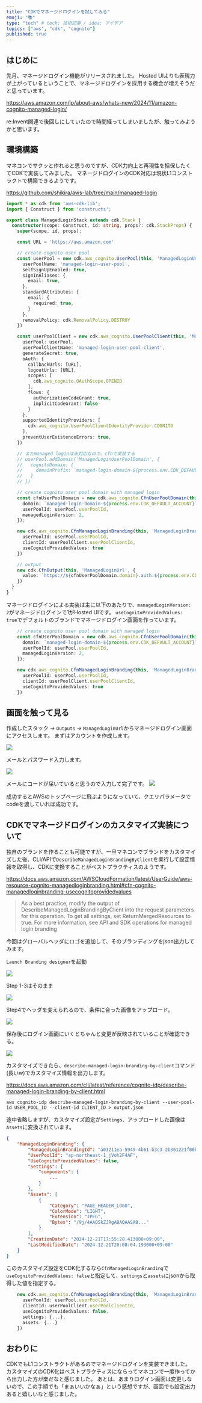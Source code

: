 ```yaml
---
title: "CDKでマネージドログインを試してみる"
emoji: "📚"
type: "tech" # tech: 技術記事 / idea: アイデア
topics: ["aws", "cdk", "cognito"]
published: true
---
```


## はじめに

先月、マネージドログイン機能がリリースされました。
Hosted UIよりも表現力が上がっているということで、マネージドログインを採用する機会が増えそうだと思っています。

https://aws.amazon.com/jp/about-aws/whats-new/2024/11/amazon-cognito-managed-login/

re:Invent関連で後回しにしていたので時間経ってしまいましたが、触ってみようかと思います。

## 環境構築

マネコンでサクッと作れると思うのですが、CDK力向上と再現性を担保したくてCDKで実装してみました。
マネージドログインのCDK対応は現状L1コンストラクトで構築できるようです。

https://github.com/shikira/aws-lab/tree/main/managed-login


```TypeScript
import * as cdk from 'aws-cdk-lib';
import { Construct } from 'constructs';

export class ManagedLoginStack extends cdk.Stack {
  constructor(scope: Construct, id: string, props?: cdk.StackProps) {
    super(scope, id, props);

    const URL = 'https://aws.amazon.com'

    // create cognito user pool
    const userPool = new cdk.aws_cognito.UserPool(this, 'ManagedLoginUserPool', {
      userPoolName: 'managed-login-user-pool',
      selfSignUpEnabled: true,
      signInAliases: {
        email: true,
      },
      standardAttributes: {
        email: {
          required: true,
        }
      },
      removalPolicy: cdk.RemovalPolicy.DESTROY
    })

    const userPoolClient = new cdk.aws_cognito.UserPoolClient(this, 'ManagedLoginUserPoolClient', {
      userPool: userPool,
      userPoolClientName: 'managed-login-user-pool-client',
      generateSecret: true,
      oAuth: {
        callbackUrls: [URL],
        logoutUrls: [URL],
        scopes: [
          cdk.aws_cognito.OAuthScope.OPENID
        ],
        flows: {
          authorizationCodeGrant: true,
          implicitCodeGrant: false
        }
      },
      supportedIdentityProviders: [
        cdk.aws_cognito.UserPoolClientIdentityProvider.COGNITO
      ],
      preventUserExistenceErrors: true,
    })

    // まだmanaged loginは未対応なので、cfnで実装する
    // userPool.addDomain('ManagedLoginUserPoolDomain', {
    //   cognitoDomain: {
    //     domainPrefix: `managed-login-domain-${process.env.CDK_DEFAULT_ACCOUNT}`
    //   }
    // })

    // create cognito user pool domain with managed login
    const cfnUserPoolDomain = new cdk.aws_cognito.CfnUserPoolDomain(this, 'ManagedLoginUserPoolDomain', {
      domain: `managed-login-domain-${process.env.CDK_DEFAULT_ACCOUNT}`,
      userPoolId: userPool.userPoolId,
      managedLoginVersion: 2,
    });

    new cdk.aws_cognito.CfnManagedLoginBranding(this, 'ManagedLoginBranding', {
      userPoolId: userPool.userPoolId,
      clientId: userPoolClient.userPoolClientId,
      useCognitoProvidedValues: true
    })

    // output
    new cdk.CfnOutput(this, 'ManagedLoginUrl', {
      value: `https://${cfnUserPoolDomain.domain}.auth.${process.env.CDK_DEFAULT_REGION}.amazoncognito.com/login?lang=ja&response_type=code&client_id=${userPoolClient.userPoolClientId}&redirect_uri=${URL}`
    })
  }
}
```

マネージドログインによる実装は主に以下のあたりで、`managedLoginVersion: 2`がマネージドログインで1がHosted UIです。
`useCognitoProvidedValues: true`でデフォルトのブランドでマネージドログイン画面を作っています。

```TypeScript
    // create cognito user pool domain with managed login
    const cfnUserPoolDomain = new cdk.aws_cognito.CfnUserPoolDomain(this, 'ManagedLoginUserPoolDomain', {
      domain: `managed-login-domain-${process.env.CDK_DEFAULT_ACCOUNT}`,
      userPoolId: userPool.userPoolId,
      managedLoginVersion: 2,
    });

    new cdk.aws_cognito.CfnManagedLoginBranding(this, 'ManagedLoginBranding', {
      userPoolId: userPool.userPoolId,
      clientId: userPoolClient.userPoolClientId,
      useCognitoProvidedValues: true
    })
```


## 画面を触って見る

作成したスタック -> `Outputs` -> `ManagedLoginUrl`からマネージドログイン画面にアクセスします。
まずはアカウントを作成します。

![](/images/c4032b96231f7e/0001.png)

メールとパスワード入力します。

![](/images/c4032b96231f7e/0002.png)

メールにコードが届いていると思うので入力して完了です。
![](/images/c4032b96231f7e/0003.png)

成功するとAWSのトップページに飛ぶようになっていて、クエリパラメータでcodeを渡していれば成功です。

## CDKでマネージドログインのカスタマイズ実装について

独自のブランドを作ることも可能ですが、一旦マネコンでブランドをカスタマイズした後、CLI/APIで`DescribeManagedLoginBrandingByClient`を実行して設定情報を取得し、CDKに変換することがベストプラクティスのようです。

https://docs.aws.amazon.com/AWSCloudFormation/latest/UserGuide/aws-resource-cognito-managedloginbranding.html#cfn-cognito-managedloginbranding-usecognitoprovidedvalues

> As a best practice, modify the output of DescribeManagedLoginBrandingByClient into the request parameters for this operation. To get all settings, set ReturnMergedResources to true. For more information, see API and SDK operations for managed login branding


今回はグローバルヘッダにロゴを追加して、そのブランディングをjson出力してみます。

`Launch Branding designer`を起動

![](/images/c4032b96231f7e/0004.png)

Step 1-3はそのまま

![](/images/c4032b96231f7e/0005.png)

Step4でヘッダを変えられるので、条件に合った画像をアップロード。

![](/images/c4032b96231f7e/0006.png)

保存後にログイン画面にいくとちゃんと変更が反映されていることが確認できる。

![](/images/c4032b96231f7e/0007.png)


カスタマイズできたら、`describe-managed-login-branding-by-client`コマンド(長いw)でカスタマイズ情報を出力します。

https://docs.aws.amazon.com/cli/latest/reference/cognito-idp/describe-managed-login-branding-by-client.html

```shell
aws cognito-idp describe-managed-login-branding-by-client --user-pool-id USER_POOL_ID --client-id CLIENT_ID > output.json
```

途中省略しますが、カスタマイズ設定が`Settings`、アップロードした画像は`Assets`に変換されています。
```json
{
    "ManagedLoginBranding": {
        "ManagedLoginBrandingId": "a03211ea-5949-4b61-b3c3-2b361221f00b",
        "UserPoolId": "ap-northeast-1_jVoh2F4AF",
        "UseCognitoProvidedValues": false,
        "Settings": {
            "components": {
                ...
            }
        },
        "Assets": [
            {
                "Category": "PAGE_HEADER_LOGO",
                "ColorMode": "LIGHT",
                "Extension": "JPEG",
                "Bytes": "/9j/4AAQSkZJRgABAQAASAB..."
            }
        ],
        "CreationDate": "2024-12-21T17:55:28.413000+09:00",
        "LastModifiedDate": "2024-12-21T20:08:04.193000+09:00"
    }
}
```

このカスタマイズ設定をCDK化するなら`CfnManagedLoginBranding`で`useCognitoProvidedValues: false`と指定して、`settings`と`assets`にjsonから取得した値を指定する。
```TypeScript
    new cdk.aws_cognito.CfnManagedLoginBranding(this, 'ManagedLoginBranding', {
      userPoolId: userPool.userPoolId,
      clientId: userPoolClient.userPoolClientId,
      useCognitoProvidedValues: false,
      settings: {...},
      assets: {...}
    })
```

## おわりに

CDKでもL1コンストラクトがあるのでマネージドログインを実装できました。
カスタマイズのCDK化はベストプラクティスにならってマネコンで一度作ってから出力した方が楽だなと感じました。
あとは、あまりログイン画面は変更しないので、この手順でも「まぁいいかなぁ」という感想ですが、画面でも設定出力あると嬉しいなと感じました。
